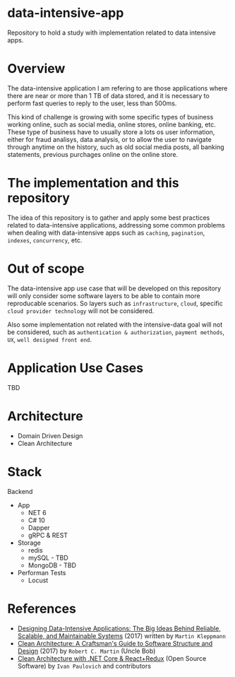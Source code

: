 # data-intensive-app
Repository to hold a study with implementation related to data intensive apps.

# Overview
The data-intensive application I am refering to are those applications where there are near or more than 1 TB of data stored, and it is necessary to perform fast queries to reply to the user, less than 500ms.

This kind of challenge is growing with some specific types of business working online, such as social media, online stores, online banking, etc. These type of business have to usually store a lots os user information, either for fraud analisys, data analysis, or to allow the user to navigate through anytime on the history, such as old social media posts, all banking statements, previous purchages online on the online store.

# The implementation and this repository
The idea of this repository is to gather and apply some best practices related to data-intensive applications, addressing some common problems when dealing with data-intensive apps such as `caching`, `pagination`, `indexes`, `concurrency`, etc.

# Out of scope
The data-intensive app use case that will be developed on this repository will only consider some software layers to be able to contain more reproducable scenarios. So layers such as `infrastructure`, `cloud`, specific `cloud provider technology` will not be considered. 

Also some implementation not related with the intensive-data goal will not be considered, such as `authentication & authorization`, `payment methods`, `UX`, `well designed front end`.


# Application Use Cases
TBD

# Architecture
- Domain Driven Design
- Clean Architecture

# Stack
Backend
- App
    - NET 6
    - C# 10
    - Dapper
    - gRPC & REST
- Storage
   - redis
   - mySQL - TBD
   - MongoDB - TBD
- Performan Tests
   - Locust


# References
- [Designing Data-Intensive Applications: The Big Ideas Behind Reliable, Scalable, and Maintainable Systems](https://www.oreilly.com/library/view/designing-data-intensive-applications/9781491903063/) (2017) written by `Martin Kleppmann`
- [Clean Architecture: A Craftsman's Guide to Software Structure and Design](https://pearson.instructure.com/eportfolios/71582) (2017) by `Robert C. Martin` (Uncle Bob)
- [Clean Architecture with .NET Core & React+Redux](https://github.com/ivanpaulovich/clean-architecture-manga) (Open Source Software) by `Ivan Paulovich` and contributors